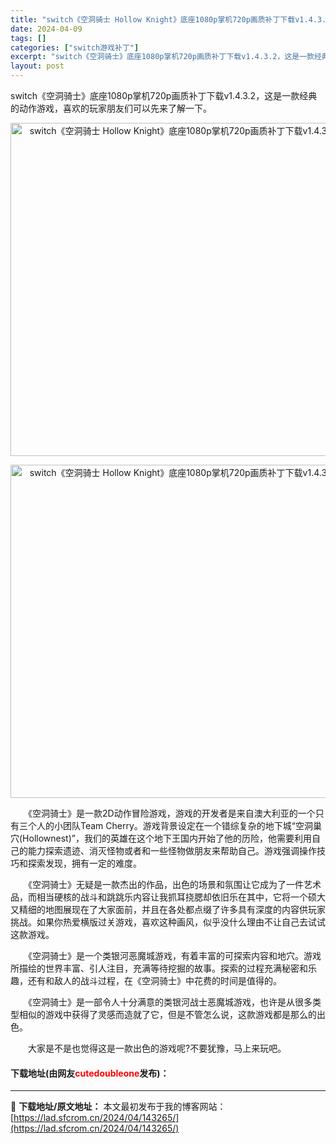```yaml
---
title: "switch《空洞骑士 Hollow Knight》底座1080p掌机720p画质补丁下载v1.4.3.2"
date: 2024-04-09
tags: []
categories: ["switch游戏补丁"]
excerpt: "switch《空洞骑士》底座1080p掌机720p画质补丁下载v1.4.3.2，这是一款经典的动作游戏，喜欢的玩家朋友们可以先来了解一下。 　　《空洞骑士》是一款2D动作冒险游戏，游戏的开发者是来自澳大利亚的一个只有三个人的小团队Team Cherry。游戏背景设定在一个错综复杂的地下城&amp;ldquo&hellip;"
layout: post
---
```


 <p>switch《空洞骑士》底座1080p掌机720p画质补丁下载v1.4.3.2，这是一款经典的动作游戏，喜欢的玩家朋友们可以先来了解一下。</p> <p align="center"><img align="" border="0" src="https://lad.sfcrom.cn/wp-content/uploads/2024/04/20240409_661546f2e9f3a.webp" width="533" alt="switch《空洞骑士 Hollow Knight》底座1080p掌机720p画质补丁下载v1.4.3.2" /></p> <p align="center"><img align="" border="0" src="https://lad.sfcrom.cn/wp-content/uploads/2024/04/20240409_661546f341a13.webp" width="533" alt="switch《空洞骑士 Hollow Knight》底座1080p掌机720p画质补丁下载v1.4.3.2" /></p> <p>　　《空洞骑士》是一款2D动作冒险游戏，游戏的开发者是来自澳大利亚的一个只有三个人的小团队Team Cherry。游戏背景设定在一个错综复杂的地下城&ldquo;空洞巢穴(Hollownest)&rdquo;，我们的英雄在这个地下王国内开始了他的历险，他需要利用自己的能力探索遗迹、消灭怪物或者和一些怪物做朋友来帮助自己。游戏强调操作技巧和探索发现，拥有一定的难度。</p> <p>　　《空洞骑士》无疑是一款杰出的作品，出色的场景和氛围让它成为了一件艺术品，而相当硬核的战斗和跳跳乐内容让我抓耳挠腮却依旧乐在其中，它将一个硕大又精细的地图展现在了大家面前，并且在各处都点缀了许多具有深度的内容供玩家挑战。如果你热爱横版过关游戏，喜欢这种画风，似乎没什么理由不让自己去试试这款游戏。</p> <p>　　《空洞骑士》是一个类银河恶魔城游戏，有着丰富的可探索内容和地穴。游戏所描绘的世界丰富、引人注目，充满等待挖掘的故事。探索的过程充满秘密和乐趣，还有和敌人的战斗过程，在《空洞骑士》中花费的时间是值得的。</p> <p>　　《空洞骑士》是一部令人十分满意的类银河战士恶魔城游戏，也许是从很多类型相似的游戏中获得了灵感而造就了它，但是不管怎么说，这款游戏都是那么的出色。</p> <p>　　大家是不是也觉得这是一款出色的游戏呢?不要犹豫，马上来玩吧。</p> <p><h4>下载地址(由网友<font color="red">cutedoubleone</font>发布)：</h4></p> 

---
📖 **下载地址/原文地址：** 本文最初发布于我的博客网站：[https://lad.sfcrom.cn/2024/04/143265/](https://lad.sfcrom.cn/2024/04/143265/)
